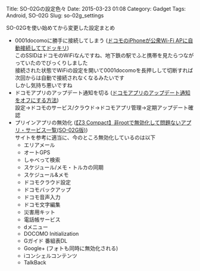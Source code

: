 Title: SO-02Gの設定色々
Date: 2015-03-23 01:08
Category: Gadget
Tags: Android, SO-02G
Slug: so-02g_settings

SO-02Gを使い始めてから変更した設定まとめ

* 0001docomoに勝手に接続してしまう ([ドコモのiPhoneが公衆Wi-Fi APに自動接続しててドッキリ](http://mikkagashi.cocolog-nifty.com/kasukadari/2013/12/iphonewi-fioff-.html))  
このSSIDはドコモのWiFiなんですね、地下鉄の駅でふと携帯を見たらつながっていたのでびっくりしました  
接続された状態でWiFiの設定を開いて0001docomoを長押しして切断すれば次回からは自動で接続されなくなるみたいです  
しかし気持ち悪いですね
* ドコモアプリのアップデート通知を切る ([ドコモアプリのアップデート通知をオフにする方法](http://xperiaz.kurosuke.biz/archives/625))  
設定→ドコモのサービス/クラウド→ドコモアプリ管理→定期アップデート確認
* プリインアプリの無効化 ([【Z3 Compact】非rootで無効化して問題ないアプリ・サービス一覧(SO-02G版)](http://xperia-freaks.org/2014/12/14/so02g-disable/))  
サイトを参考に適当に、今のところ無効化しているのは以下
    * エリアメール
    * オートGPS
    * しゃべって検索
    * スケジュール/メモ・トルカの同期
    * スケジュール&メモ
    * ドコモクラウド設定
    * ドコモバックアップ
    * ドコモ音声入力
    * ドコモ文字編集
    * 災害用キット
    * 電話帳サービス
    * dメニュー
    * DOCOMO Initialization
    * Gガイド 番組表DL
    * Google+ (フォトも同時に無効化される)
    * iコンシェルコンテンツ
    * TalkBack
